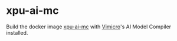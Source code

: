 # xpu-ai-mc

Build the docker image [xpu-ai-mc](https://hub.docker.com/repository/docker/duruyao/xpu-ai-mc/) with [Vimicro](http://www.vimicro.com/)'s AI Model Compiler installed.
